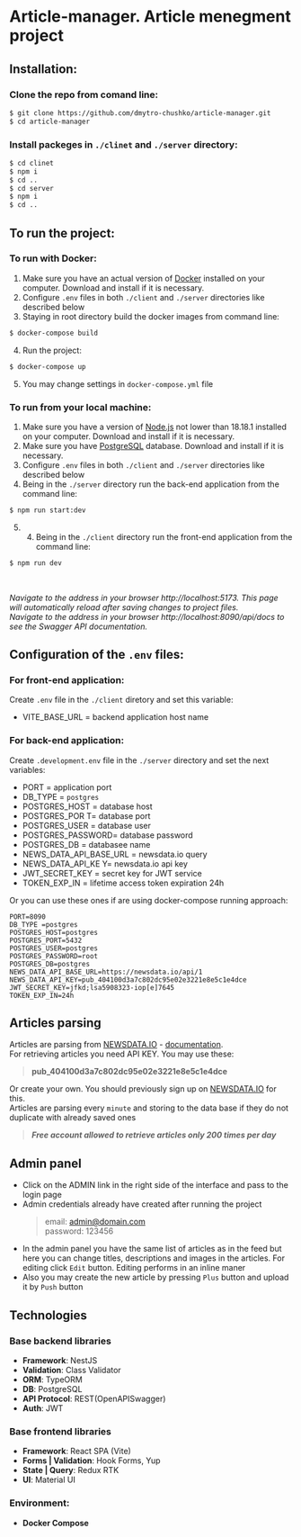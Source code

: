# Article-manager. Article menegment project

## Installation:

### Clone the repo from comand line:

```bash
$ git clone https://github.com/dmytro-chushko/article-manager.git
$ cd article-manager
```

### Install packeges in `./clinet` and `./server` directory:

```bash
$ cd clinet
$ npm i
$ cd ..
$ cd server
$ npm i
$ cd ..
```

## To run the project:

### To run with Docker:

1. Make sure you have an actual version of [Docker](https://www.docker.com/) installed on your computer. Download and install if it is necessary.
2. Configure `.env` files in both `./client` and `./server` directories like described below
3. Staying in root directory build the docker images from command line:

```bash
$ docker-compose build
```

4. Run the project:

```bash
$ docker-compose up
```

5. You may change settings in `docker-compose.yml` file

### To run from your local machine:

1. Make sure you have a version of [Node.js](https://nodejs.org/en/download) not lower than 18.18.1 installed on your computer. Download and install if it is necessary.
2. Make sure you have [PostgreSQL](https://www.postgresql.org/) database. Download and install if it is necessary.
3. Configure `.env` files in both `./client` and `./server` directories like described below
4. Being in the `./server` directory run the back-end application from the command line:

```bash
$ npm run start:dev
```

5. 4. Being in the `./client` directory run the front-end application from the command line:

```bash
$ npm run dev
```

</br>

_*Navigate to the address in your browser http://localhost:5173. This page will automatically reload after saving changes to project files.*_<br>
_*Navigate to the address in your browser http://localhost:8090/api/docs to see the Swagger API documentation.*_</br>

## Configuration of the `.env` files:

### For front-end application:

Create `.env` file in the `./client` diretory and set this variable:

- VITE_BASE_URL = backend application host name

### For back-end application:

Create `.development.env` file in the `./server` directory and set the next variables:

- PORT = application port
- DB_TYPE = `postgres`
- POSTGRES_HOST = database host
- POSTGRES_POR T= database port
- POSTGRES_USER = database user
- POSTGRES_PASSWORD= database password
- POSTGRES_DB = databasee name
- NEWS_DATA_API_BASE_URL = newsdata.io query
- NEWS_DATA_API_KE Y= newsdata.io api key
- JWT_SECRET_KEY = secret key for JWT service
- TOKEN_EXP_IN = lifetime access token expiration 24h

Or you can use these ones if are using docker-compose running approach:

```java-script
PORT=8090
DB_TYPE =postgres
POSTGRES_HOST=postgres
POSTGRES_PORT=5432
POSTGRES_USER=postgres
POSTGRES_PASSWORD=root
POSTGRES_DB=postgres
NEWS_DATA_API_BASE_URL=https://newsdata.io/api/1
NEWS_DATA_API_KEY=pub_404100d3a7c802dc95e02e3221e8e5c1e4dce
JWT_SECRET_KEY=jfkd;lsa5908323-iop[e]7645
TOKEN_EXP_IN=24h
```

## Articles parsing

Articles are parsing from [NEWSDATA.IO](https://newsdata.io/) - [documentation](https://newsdata.io/documentation).</br>
For retrieving articles you need API KEY. You may use these:

> **pub_404100d3a7c802dc95e02e3221e8e5c1e4dce**

Or create your own. You should previously sign up on [NEWSDATA.IO](https://newsdata.io/register) for this.</br>
Articles are parsing every `minute` and storing to the data base if they do not duplicate with already saved ones

> **_Free account allowed to retrieve articles only 200 times per day_**

## Admin panel

- Click on the ADMIN link in the right side of the interface and pass to the login page
- Admin credentials already have created after running the project
  > email: admin@domain.com </br>
  > password: 123456

* In the admin panel you have the same list of articles as in the feed but here you can change titles, descriptions and images in the articles. For editing click `Edit` button. Editing performs in an inline maner
* Also you may create the new article by pressing `Plus` button and upload it by `Push` button

## Technologies

### Base backend libraries

- **Framework**: NestJS
- **Validation**: Class Validator
- **ORM**: TypeORM
- **DB**: PostgreSQL
- **API Protocol**: REST(OpenAPISwagger)
- **Auth**: JWT

### Base frontend libraries

- **Framework**: React SPA (Vite)
- **Forms | Validation**: Hook Forms, Yup
- **State | Query**: Redux RTK
- **UI**: Material UI

### Environment:

- **Docker Compose**
